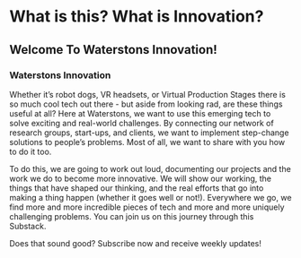 # What is this? What is Innovation?
## Welcome To Waterstons Innovation!

### Waterstons Innovation
Whether it’s robot dogs, VR headsets, or Virtual Production Stages there is so much cool tech out there - but aside from looking rad, are these things useful at all? Here at Waterstons, we want to use this emerging tech to solve exciting and real-world challenges. By connecting our network of research groups, start-ups, and clients, we want to implement step-change solutions to people’s problems. Most of all, we want to share with you how to do it too.

To do this, we are going to work out loud, documenting our projects and the work we do to become more innovative. We will show our working, the things that have shaped our thinking, and the real efforts that go into making a thing happen (whether it goes well or not!). Everywhere we go, we find more and more incredible pieces of tech and more and more uniquely challenging problems. You can join us on this journey through this Substack.

Does that sound good? Subscribe now and receive weekly updates!


